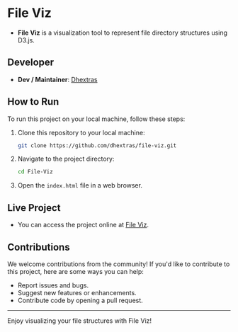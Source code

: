 # File Viz

- **File Viz** is a visualization tool to represent file directory structures using D3.js.



## Developer

- **Dev / Maintainer**: [Dhextras](https://github.com/dhextras)



## How to Run

To run this project on your local machine, follow these steps:

1. Clone this repository to your local machine:
   ```bash
   git clone https://github.com/dhextras/file-viz.git
   ```

2. Navigate to the project directory:
   ```bash
   cd File-Viz
   ```

3. Open the `index.html` file in a web browser.



## Live Project

- You can access the project online at [File Viz](https://file-viz.glitch.me).



## Contributions

We welcome contributions from the community! If you'd like to contribute to this project, here are some ways you can help:

- Report issues and bugs.
- Suggest new features or enhancements.
- Contribute code by opening a pull request.

---

Enjoy visualizing your file structures with File Viz!
